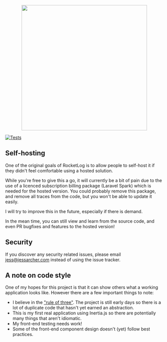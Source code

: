 <p align="center"><a href="https://rocketlog.app" target="_blank"><img src="https://raw.githubusercontent.com/jessarcher/rocketlog/main/public/images/rocketlog.svg" width="400"></a></p>

[![Tests](https://github.com/jessarcher/rocketlog/actions/workflows/tests.yml/badge.svg)](https://github.com/jessarcher/rocketlog/actions/workflows/tests.yml)

## Self-hosting

One of the original goals of RocketLog is to allow people to self-host it if they didn't feel comfortable using a hosted solution.

While you're free to give this a go, it will currently be a bit of pain due to the use of a licenced subscription billing package (Laravel Spark) which is needed for the hosted version. You could probably remove this package, and remove all traces from the code, but you won't be able to update it easily.

I will try to improve this in the future, especially if there is demand.

In the mean time, you can still view and learn from the source code, and even PR bugfixes and features to the hosted version!

## Security

If you discover any security related issues, please email jess@jessarcher.com instead of using the issue tracker.

## A note on code style

One of my hopes for this project is that it can show others what a working application looks like. However there are a few important things to note:

* I believe in the ["rule of three"](https://javascript.plainenglish.io/the-rule-of-three-refactoring-rule-every-great-developer-knows-6e910a8b02d8). The project is still early days so there is a lot of duplicate code that hasn't yet earned an abstraction.
* This is my first real application using Inertia.js so there are potentially many things that aren't idiomatic.
* My front-end testing needs work!
* Some of the front-end component design doesn't (yet) follow best practices.
